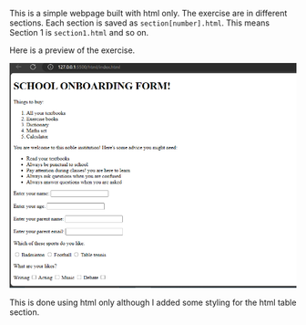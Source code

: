 This is a simple webpage built with html only. The exercise are in different sections. Each section is saved as `section[number].html`. This means Section 1 is `section1.html` and so on. 

Here is a preview of the exercise.

![A screenshot of html exercise](media/html_exercise.png)

This is done using html only although I added some styling for the html table section.
